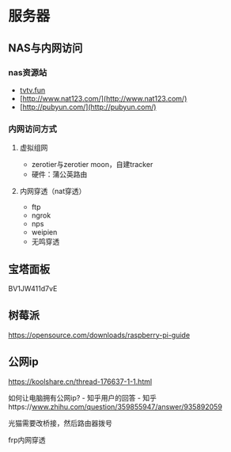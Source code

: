 # 服务器

## NAS与内网访问

### nas资源站

- [tvtv.fun](tvtv.fun)
- [http://www.nat123.com/](http://www.nat123.com/)
- [http://pubyun.com/](http://pubyun.com/)

### 内网访问方式

1. 虚拟组网

    - zerotier与zerotier moon，自建tracker
    - 硬件：蒲公英路由

2. 内网穿透（nat穿透）

    - ftp
    - ngrok
    - nps
    - weipien
    - 无鸣穿透

## 宝塔面板

BV1JW411d7vE

## 树莓派

https://opensource.com/downloads/raspberry-pi-guide

## 公网ip

https://koolshare.cn/thread-176637-1-1.html

如何让电脑拥有公网ip? - 知乎用户的回答 - 知乎https://www.zhihu.com/question/359855947/answer/935892059

光猫需要改桥接，然后路由器拨号

frp内网穿透
